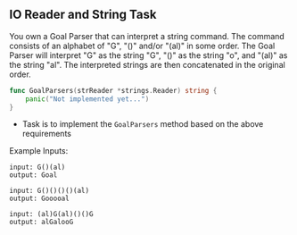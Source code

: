 ## IO Reader and String Task

You own a Goal Parser that can interpret a string command.
The command consists of an alphabet of "G", "()" and/or "(al)" in some order.
The Goal Parser will interpret
"G" as the string "G", "()" as the string "o", and "(al)" as the string "al".
The interpreted strings are then concatenated in the original order.

```go
func GoalParsers(strReader *strings.Reader) string {
	panic("Not implemented yet...")
}
```

- Task is to implement the `GoalParsers` method based on the above requirements

Example Inputs:
```
input: G()(al)
output: Goal
```
```
input: G()()()()(al)
output: Gooooal
```
```
input: (al)G(al)()()G
output: alGalooG
```